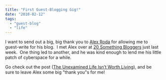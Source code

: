 ```yaml
---
title: "First Guest-Blogging Gig!"
date: "2010-02-12"
tags:
  - "guest-blog"
  - "life"
---
```


I want to send out a big, big thank you to [Alex Roda](http://www.alexroda.com) for allowing me to guest-write for his blog.  I met Alex over at [20 Something Bloggers](http://www.20sb.net/) just last week.  One thing led to another, and he was kind enough to lend me his little patch of cyberspace for a while.

Go check out the post ([The Unexamined Life Isn’t Worth Living](http://www.alexroda.com/?p=4074)), and be sure to leave Alex some big "thank you"s for me!
